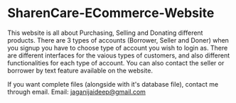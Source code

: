 # SharenCare-ECommerce-Website

This website is all about Purchasing, Selling and Donating different products. There are 3 types of accounts (Borrower, Seller and Doner) when you signup you have to choose type of account you wish to login as. There are different interfaces for the vaious types of customers, and also different functionalities for each type of account. You can also contact the seller or borrower by text feature available on the website.

If you want complete files (alongside with it's database file), contact me through email.
Email: jaganijaideep@gmail.com
